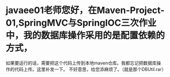# javaee01老师您好，在Maven-Project-01,SpringMVC与SpringIOC三次作业中，我的数据库操作采用的是配置依赖的方式，
如果要运行的话，需要把这个代码上传到本地maven仓库。我都忘记把数据库操作的代码上传。这里补发一下。
不好意思，给您添麻烦了。（就是那个DBUtil.rar）
